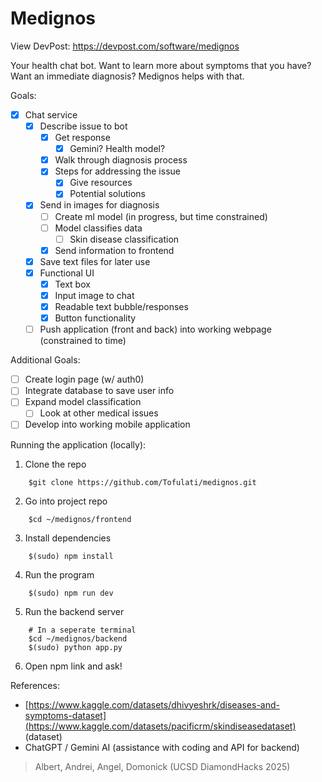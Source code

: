 # Medignos

View DevPost: https://devpost.com/software/medignos

Your health chat bot. Want to learn more about symptoms that you have? Want an immediate diagnosis? Medignos helps with that.

Goals:
- [x] Chat service
  - [x] Describe issue to bot
    - [x] Get response
      - [x] Gemini? Health model?
    - [x] Walk through diagnosis process
    - [x] Steps for addressing the issue
      - [x] Give resources
      - [x] Potential solutions
  - [x] Send in images for diagnosis
    - [ ] Create ml model (in progress, but time constrained)
    - [ ] Model classifies data
      - [ ] Skin disease classification
    - [x] Send information to frontend
  - [x] Save text files for later use
  - [x] Functional UI
    - [x] Text box
    - [x] Input image to chat
    - [x] Readable text bubble/responses
    - [x] Button functionality
  - [ ] Push application (front and back) into working webpage (constrained to time)

Additional Goals:
- [ ] Create login page (w/ auth0)
- [ ] Integrate database to save user info
- [ ] Expand model classification
  - [ ] Look at other medical issues
- [ ] Develop into working mobile application

Running the application (locally):
1. Clone the repo
```
    $git clone https://github.com/Tofulati/medignos.git
```
2. Go into project repo
```
    $cd ~/medignos/frontend
```
3. Install dependencies
```
    $(sudo) npm install
```
4. Run the program
```
    $(sudo) npm run dev
```
5. Run the backend server
```
    # In a seperate terminal
    $cd ~/medignos/backend
    $(sudo) python app.py
```
6. Open npm link and ask!

References:
- [https://www.kaggle.com/datasets/dhivyeshrk/diseases-and-symptoms-dataset](https://www.kaggle.com/datasets/pacificrm/skindiseasedataset) (dataset)
- ChatGPT / Gemini AI (assistance with coding and API for backend)


> Albert, Andrei, Angel, Domonick (UCSD DiamondHacks 2025)
